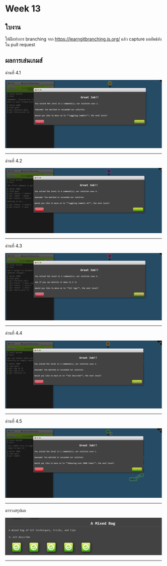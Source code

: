 # Week 13 #

## ใบงาน

ให้ฝึกทำการ branching  จาก  https://learngitbranching.js.org/ แล้ว capture ผลลัพธ์ส่งใน pull request

## ผลการเล่นเกมส์

ด่านที่ 4.1 

<img src="Main/Level4/4.1.png">

---

ด่านที่ 4.2

<img src="Main/Level4/4.2.png">

---

ด่านที่ 4.3

<img src="Main/Level4/4.3.png">

---

ด่านที่ 4.4

<img src="Main/Level4/4.4.png">

---

ด่านที่ 4.5

<img src="Main/Level4/4.5.png">

---

ตารางสรุปผล

<img src="Main/Level4/goal4.png">

---

